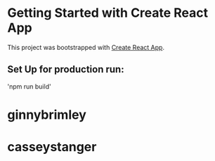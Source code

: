 # Getting Started with Create React App

This project was bootstrapped with [Create React App](https://github.com/facebook/create-react-app).

## Set Up for production run:
'npm run build'
# ginnybrimley
# casseystanger
